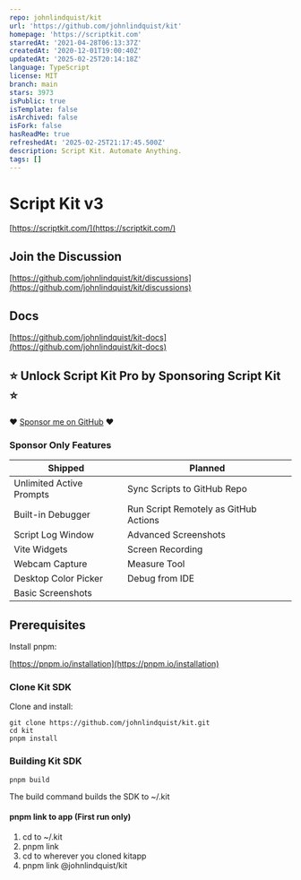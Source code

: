 ```yaml
---
repo: johnlindquist/kit
url: 'https://github.com/johnlindquist/kit'
homepage: 'https://scriptkit.com'
starredAt: '2021-04-28T06:13:37Z'
createdAt: '2020-12-01T19:00:40Z'
updatedAt: '2025-02-25T20:14:18Z'
language: TypeScript
license: MIT
branch: main
stars: 3973
isPublic: true
isTemplate: false
isArchived: false
isFork: false
hasReadMe: true
refreshedAt: '2025-02-25T21:17:45.500Z'
description: Script Kit. Automate Anything.
tags: []
---
```


# Script Kit v3

[https://scriptkit.com/](https://scriptkit.com/)

## Join the Discussion

[https://github.com/johnlindquist/kit/discussions](https://github.com/johnlindquist/kit/discussions)

## Docs

[https://github.com/johnlindquist/kit-docs](https://github.com/johnlindquist/kit-docs)

## ⭐️ Unlock Script Kit Pro by Sponsoring Script Kit ⭐️

❤️ [Sponsor me on GitHub](https://github.com/sponsors/johnlindquist/sponsorships?sponsor=johnlindquist&tier_id=235205) ❤️

### Sponsor Only Features

| Shipped | Planned |
| --- | --- |
| Unlimited Active Prompts | Sync Scripts to GitHub Repo |
| Built-in Debugger | Run Script Remotely as GitHub Actions |
| Script Log Window | Advanced Screenshots |
| Vite Widgets | Screen Recording |
| Webcam Capture | Measure Tool |
| Desktop Color Picker | Debug from IDE |
| Basic Screenshots |

## Prerequisites

Install pnpm:

[https://pnpm.io/installation](https://pnpm.io/installation)

### Clone Kit SDK

Clone and install:
```
git clone https://github.com/johnlindquist/kit.git
cd kit
pnpm install
```


### Building Kit SDK

`pnpm build`

The build command builds the SDK to ~/.kit

#### pnpm link to app (First run only)

1. cd to ~/.kit
2. pnpm link
3. cd to wherever you cloned kitapp
4. pnpm link @johnlindquist/kit
